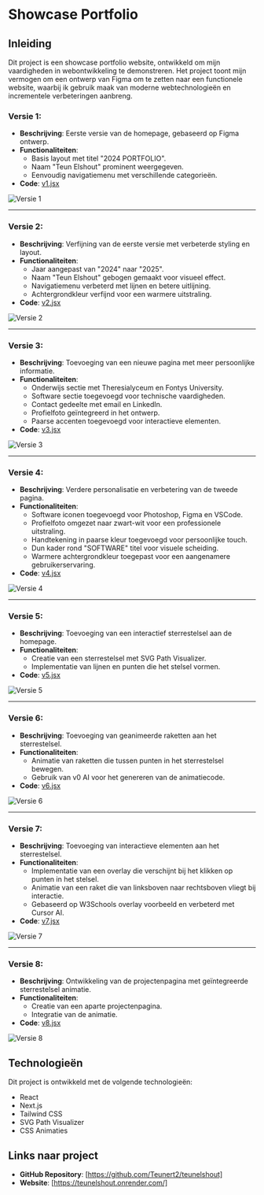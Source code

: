 # Showcase Portfolio

## Inleiding

Dit project is een showcase portfolio website, ontwikkeld om mijn vaardigheden in webontwikkeling te demonstreren. Het project toont mijn vermogen om een ontwerp van Figma om te zetten naar een functionele website, waarbij ik gebruik maak van moderne webtechnologieën en incrementele verbeteringen aanbreng.


### Versie 1:
- **Beschrijving**: Eerste versie van de homepage, gebaseerd op Figma ontwerp.
- **Functionaliteiten**: 
  - Basis layout met titel "2024 PORTFOLIO".
  - Naam "Teun Elshout" prominent weergegeven.
  - Eenvoudig navigatiemenu met verschillende categorieën.
- **Code**: [v1.jsx](https://github.com/Teunert2/showcaseportfolioiteraties/blob/main/code/v1.jsx)

![Versie 1](https://github.com/Teunert2/showcaseportfolioiteraties/blob/main/images/v1.png)

---

### Versie 2:
- **Beschrijving**: Verfijning van de eerste versie met verbeterde styling en layout.
- **Functionaliteiten**: 
  - Jaar aangepast van "2024" naar "2025".
  - Naam "Teun Elshout" gebogen gemaakt voor visueel effect.
  - Navigatiemenu verbeterd met lijnen en betere uitlijning.
  - Achtergrondkleur verfijnd voor een warmere uitstraling.
- **Code**: [v2.jsx](https://github.com/Teunert2/showcaseportfolioiteraties/blob/main/code/v2.jsx)

![Versie 2](https://github.com/Teunert2/showcaseportfolioiteraties/blob/main/images/v2.png)

---

### Versie 3:
- **Beschrijving**: Toevoeging van een nieuwe pagina met meer persoonlijke informatie.
- **Functionaliteiten**: 
  - Onderwijs sectie met Theresialyceum en Fontys University.
  - Software sectie toegevoegd voor technische vaardigheden.
  - Contact gedeelte met email en LinkedIn.
  - Profielfoto geïntegreerd in het ontwerp.
  - Paarse accenten toegevoegd voor interactieve elementen.
- **Code**: [v3.jsx](https://github.com/Teunert2/showcaseportfolioiteraties/blob/main/code/v3.jsx)

![Versie 3](https://github.com/Teunert2/showcaseportfolioiteraties/blob/main/images/v3.png)

---

### Versie 4:
- **Beschrijving**: Verdere personalisatie en verbetering van de tweede pagina.
- **Functionaliteiten**: 
  - Software iconen toegevoegd voor Photoshop, Figma en VSCode.
  - Profielfoto omgezet naar zwart-wit voor een professionele uitstraling.
  - Handtekening in paarse kleur toegevoegd voor persoonlijke touch.
  - Dun kader rond "SOFTWARE" titel voor visuele scheiding.
  - Warmere achtergrondkleur toegepast voor een aangenamere gebruikerservaring.
- **Code**: [v4.jsx](https://github.com/Teunert2/showcaseportfolioiteraties/blob/main/code/v4.jsx)

![Versie 4]([link-naar-je-v4-afbeelding](https://github.com/Teunert2/showcaseportfolioiteraties/blob/main/images/v4.png))

---

### Versie 5:
- **Beschrijving**: Toevoeging van een interactief sterrestelsel aan de homepage.
- **Functionaliteiten**: 
  - Creatie van een sterrestelsel met SVG Path Visualizer.
  - Implementatie van lijnen en punten die het stelsel vormen.
- **Code**: [v5.jsx](https://github.com/Teunert2/showcaseportfolioiteraties/blob/main/code/v5.jsx)

![Versie 5]([link-naar-je-v5-afbeelding](https://github.com/Teunert2/showcaseportfolioiteraties/blob/main/images/v5.png))

---

### Versie 6:
- **Beschrijving**: Toevoeging van geanimeerde raketten aan het sterrestelsel.
- **Functionaliteiten**: 
  - Animatie van raketten die tussen punten in het sterrestelsel bewegen.
  - Gebruik van v0 AI voor het genereren van de animatiecode.
- **Code**: [v6.jsx]([link-naar-je-v6-code](https://github.com/Teunert2/showcaseportfolioiteraties/blob/main/code/v6.jsx))

![Versie 6](https://github.com/Teunert2/showcaseportfolioiteraties/blob/main/images/v6.png)

---

### Versie 7:
- **Beschrijving**: Toevoeging van interactieve elementen aan het sterrestelsel.
- **Functionaliteiten**: 
  - Implementatie van een overlay die verschijnt bij het klikken op punten in het stelsel.
  - Animatie van een raket die van linksboven naar rechtsboven vliegt bij interactie.
  - Gebaseerd op W3Schools overlay voorbeeld en verbeterd met Cursor AI.
- **Code**: [v7.jsx]([link-naar-je-v7-code](https://github.com/Teunert2/showcaseportfolioiteraties/blob/main/code/v7.jsx))

![Versie 7](https://github.com/Teunert2/showcaseportfolioiteraties/blob/main/images/v7.png)

---

### Versie 8:
- **Beschrijving**: Ontwikkeling van de projectenpagina met geïntegreerde sterrestelsel animatie.
- **Functionaliteiten**: 
  - Creatie van een aparte projectenpagina.
  - Integratie van de animatie.
- **Code**: [v8.jsx](https://github.com/Teunert2/showcaseportfolioiteraties/blob/main/code/v8.jsx)

![Versie 8](https://github.com/Teunert2/showcaseportfolioiteraties/blob/main/images/v8.png)

## Technologieën

Dit project is ontwikkeld met de volgende technologieën:

- React
- Next.js
- Tailwind CSS
- SVG Path Visualizer
- CSS Animaties

## Links naar project

- **GitHub Repository**: [https://github.com/Teunert2/teunelshout]
- **Website**: [https://teunelshout.onrender.com/]
